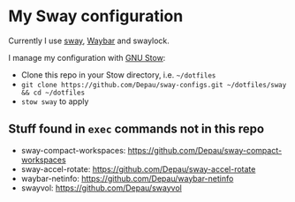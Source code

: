 # My Sway configuration

Currently I use [sway](https://github.com/swaywm/sway), [Waybar](https://github.com/Alexays/Waybar) and swaylock.

I manage my configuration with [GNU Stow](https://www.gnu.org/software/stow/):
- Clone this repo in your Stow directory, i.e. `~/dotfiles`
- `git clone https://github.com/Depau/sway-configs.git ~/dotfiles/sway && cd ~/dotfiles`
- `stow sway` to apply

## Stuff found in `exec` commands not in this repo

- sway-compact-workspaces: https://github.com/Depau/sway-compact-workspaces
- sway-accel-rotate: https://github.com/Depau/sway-accel-rotate
- waybar-netinfo: https://github.com/Depau/waybar-netinfo
- swayvol: https://github.com/Depau/swayvol
